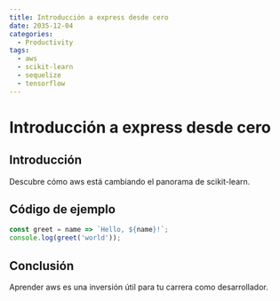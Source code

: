 ```yaml
---
title: Introducción a express desde cero
date: 2035-12-04
categories:
  - Productivity
tags:
  - aws
  - scikit-learn
  - sequelize
  - tensorflow
---
```


# Introducción a express desde cero

## Introducción

Descubre cómo aws está cambiando el panorama de scikit-learn.

## Código de ejemplo

```javascript
const greet = name => `Hello, ${name}!`;
console.log(greet('world'));
```

## Conclusión

Aprender aws es una inversión útil para tu carrera como desarrollador.